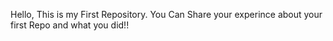 Hello, This is my First Repository. You Can Share your experince about your first Repo and what you did!!